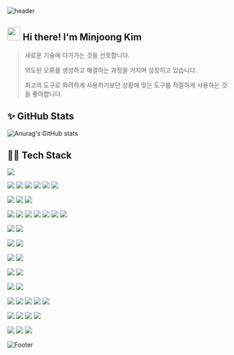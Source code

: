![header](https://capsule-render.vercel.app/api?type=waving&color=gradient&customColorList=2&height=250&section=header&text=MINJOONG's%20Github&fontAlignY=40&fontSize=50&animation=fadeIn)

##  <img src="https://raw.githubusercontent.com/aemmadi/aemmadi/master/wave.gif" width="30"> Hi there! I'm Minjoong Kim
> 새로운 기술에 다가가는 것을 선호합니다.  
>
> 의도된 오류를 생성하고 해결하는 과정을 거치며 성장하고 있습니다.
>
> 최고의 도구로 화려하게 사용하기보단 상황에 맞는 도구를 적절하게 사용하는 것을 좋아합니다.

## ✨ GitHub Stats 
![Anurag's GitHub stats](https://github-readme-stats.vercel.app/api?username=alswnd3746&theme=dark&show_icons=true)

## 👨‍💻 Tech Stack
<!-- HTML -->
<img src="https://img.shields.io/badge/html5-E34F26?style=flat&logo=html5&logoColor=white"/>

<!-- Styling -->
<img src="https://img.shields.io/badge/css3-1572B6?style=flat&logo=css3&logoColor=white"/> <img src="https://img.shields.io/badge/normalizedotcss-E3695F?style=flat&logo=normalizedotcss&logoColor=white"/> <img src="https://img.shields.io/badge/sass-CC6699?style=flat&logo=sass&logoColor=white"/> <img src="https://img.shields.io/badge/bootstrap-7952B3?style=flat&logo=bootstrap&logoColor=white"/> <img src="https://img.shields.io/badge/styledcomponents-DB7093?style=flat&logo=styledcomponents&logoColor=white"/>  <img src="https://img.shields.io/badge/tailwindcss-06B6D4?style=flat&logo=tailwindcss&logoColor=white"/>  

<!-- JS -->
<img src="https://img.shields.io/badge/javascript-F7DF1E?style=flat&logo=javascript&logoColor=black"/> <img src="https://img.shields.io/badge/typescript-3178C6?style=flat&logo=typescript&logoColor=white"/> <img src="https://img.shields.io/badge/jquery-0769AD?style=flat&logo=jquery&logoColor=white"/>

<!-- React -->
<img src="https://img.shields.io/badge/react-61DAFB?style=flat&logo=react&logoColor=black"/> <img src="https://img.shields.io/badge/redux-764ABC?style=flat&logo=redux&logoColor=white"/> <img src="https://img.shields.io/badge/reactquery-FF4154?style=flat&logo=reactquery&logoColor=white"/> <img src="https://img.shields.io/badge/reactrouter-CA4245?style=flat&logo=reactrouter&logoColor=white"/> <img src="https://img.shields.io/badge/reactivex-B7178C?style=flat&logo=reactivex&logoColor=white"/> <img src="https://img.shields.io/badge/reacthookform-EC5990?style=flat&logo=reacthookform&logoColor=white"/> <img src="https://img.shields.io/badge/mui-007FFF?style=flat&logo=mui&logoColor=white"/> 

<!-- Vue -->
<img src="https://img.shields.io/badge/vuedotjs-4FC08D?style=flat&logo=vuedotjs&logoColor=white"/> <img src="https://img.shields.io/badge/quasar-1976D2?style=flat&logo=quasar&logoColor=white"/>

<!-- SSR -->
<img src="https://img.shields.io/badge/nextdotjs-000000?style=flat&logo=nextdotjs&logoColor=white"/> <img src="https://img.shields.io/badge/vercel-000000?style=flat&logo=vercel&logoColor=white"/>

<!-- Story Book -->
<img src="https://img.shields.io/badge/storybook-FF4785?style=flat&logo=storybook&logoColor=white"/>

<!-- App -->
<img src="https://img.shields.io/badge/reactnative-61DAFB?style=flat&logo=react&logoColor=black"/>

<!-- Testing Tool -->
<img src="https://img.shields.io/badge/jest-C21325?style=flat&logo=jest&logoColor=white"/> <img src="https://img.shields.io/badge/testinglibrary-E33332?style=flat&logo=testinglibrary&logoColor=white"/> 

<!-- Node -->
<img src="https://img.shields.io/badge/nodedotjs-339933?style=flat&logo=nodedotjs&logoColor=white"/> <img src="https://img.shields.io/badge/express-000000?style=flat&logo=express&logoColor=white"/>

<!-- DevOps -->
<img src="https://img.shields.io/badge/git-F05032?style=flat&logo=git&logoColor=white"/> <img src="https://img.shields.io/badge/github-181717?style=flat&logo=github&logoColor=white"/> <img src="https://img.shields.io/badge/gitlab-FC6D26?style=flat&logo=gitlab&logoColor=white"/> <img src="https://img.shields.io/badge/githubactions-2088FF?style=flat&logo=githubactions&logoColor=white"/> <img src="https://img.shields.io/badge/docker-2496ED?style=flat&logo=docker&logoColor=white"/>

<!-- Communication -->
<img src="https://img.shields.io/badge/jira-0052CC?style=flat&logo=jira&logoColor=white"/> <img src="https://img.shields.io/badge/confluence-172B4D?style=flat&logo=confluence&logoColor=white"/> <img src="https://img.shields.io/badge/slack-4A154B?style=flat&logo=slack&logoColor=white"/> <img src="https://img.shields.io/badge/notion-000000?style=flat&logo=notion&logoColor=white"/>

<!-- Tool -->
<img src="https://img.shields.io/badge/webstorm-000000?style=flat&logo=webstorm&logoColor=white"/> <img src="https://img.shields.io/badge/intellijidea-000000?style=flat&logo=intellijidea&logoColor=white"/> <img src="https://img.shields.io/badge/gitkraken-179287?style=flat&logo=gitkraken&logoColor=white"/>

![Footer](https://capsule-render.vercel.app/api?type=waving&color=gradient&customColorList=2&height=250&section=footer)
